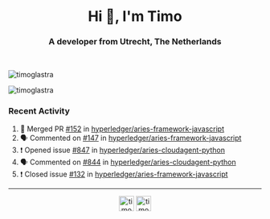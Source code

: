 <h1 align="center">Hi 👋, I'm Timo</h1>
<h3 align="center">A developer from Utrecht, The Netherlands</h3>
<br/>
<!-- https://github.com/rahuldkjain/github-profile-readme-generator --!>

<p align="left"><img src="https://github-readme-stats.vercel.app/api?username=timoglastra&show_icons=true&count_private=true&" alt="timoglastra" /></p>

<!--
Github language stats
<p align="left"><img src="https://github-readme-stats.vercel.app/api/top-langs/?username=timoglastra&layout=compact" alt="timoglastra" /><p>
-->

<!-- Codestats language stats -->
<p align="left"><img src="https://codestats-readme.vercel.app/api/top-langs/?username=timoglastra&layout=compact&language_count=12" alt="timoglastra" /><p>  
  
<h3>Recent Activity</h3>

<!--START_SECTION:activity-->
1. 🎉 Merged PR [#152](https://github.com/hyperledger/aries-framework-javascript/pull/152) in [hyperledger/aries-framework-javascript](https://github.com/hyperledger/aries-framework-javascript)
2. 🗣 Commented on [#147](https://github.com/hyperledger/aries-framework-javascript/issues/147) in [hyperledger/aries-framework-javascript](https://github.com/hyperledger/aries-framework-javascript)
3. ❗️ Opened issue [#847](https://github.com/hyperledger/aries-cloudagent-python/issues/847) in [hyperledger/aries-cloudagent-python](https://github.com/hyperledger/aries-cloudagent-python)
4. 🗣 Commented on [#844](https://github.com/hyperledger/aries-cloudagent-python/issues/844) in [hyperledger/aries-cloudagent-python](https://github.com/hyperledger/aries-cloudagent-python)
5. ❗️ Closed issue [#132](https://github.com/hyperledger/aries-framework-javascript/issues/132) in [hyperledger/aries-framework-javascript](https://github.com/hyperledger/aries-framework-javascript)
<!--END_SECTION:activity-->

---

<p align="center">
<a href="https://twitter.com/timoglastra" target="blank"><img align="center" src="https://cdn.jsdelivr.net/npm/simple-icons@3.0.1/icons/twitter.svg" alt="timoglastra" height="30" width="30" /></a>
<a href="https://linkedin.com/in/timoglastra" target="blank"><img align="center" src="https://cdn.jsdelivr.net/npm/simple-icons@3.0.1/icons/linkedin.svg" alt="timoglastra" height="30" width="30" /></a>
</p>



